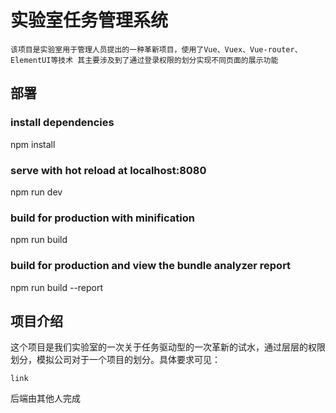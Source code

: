 # 实验室任务管理系统

    该项目是实验室用于管理人员提出的一种革新项目，使用了Vue、Vuex、Vue-router、ElementUI等技术 其主要涉及到了通过登录权限的划分实现不同页面的展示功能

## 部署

### install dependencies
npm install

### serve with hot reload at localhost:8080
npm run dev

### build for production with minification
npm run build

### build for production and view the bundle analyzer report
npm run build --report

## 项目介绍

这个项目是我们实验室的一次关于任务驱动型的一次革新的试水，通过层层的权限划分，模拟公司对于一个项目的划分。具体要求可见：

    link

后端由其他人完成


